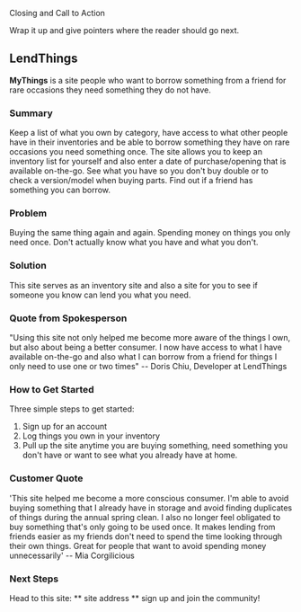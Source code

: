 Closing and Call to Action

Wrap it up and give pointers where the reader should go next.

##  LendThings ##
**MyThings** is a site people who want to borrow something from a friend for rare occasions they need something they do not have.

### Summary ###
Keep a list of what you own by category, have access to what other people have in their inventories and be able to borrow something they have on rare occasions you need something once. The site allows you to keep an inventory list for yourself and also enter a date of purchase/opening that is available on-the-go. See what you have so you don't buy double or to check a version/model when buying parts. Find out if a friend has something you can borrow.

### Problem ###
Buying the same thing again and again. Spending money on things you only need once. Don't actually know what you have and what you don't.

### Solution ###
This site serves as an inventory site and also a site for you to see if someone you know can lend you what you need.

### Quote from Spokesperson ###
"Using this site not only helped me become more aware of the things I own, but also about being a better consumer. I now have access to what I have available on-the-go and also what I can borrow from a friend for things I only need to use one or two times" -- Doris Chiu, Developer at LendThings

### How to Get Started ###
Three simple steps to get started:
  1) Sign up for an account
  2) Log things you own in your inventory
  3) Pull up the site anytime you are buying something, need something you don't have or want to see what you already have at home.

### Customer Quote ###
'This site helped me become a more conscious consumer. I'm able to avoid buying something that I already have in storage and avoid finding duplicates of things during the annual spring clean. I also no longer feel obligated to buy something that's only going to be used once. It makes lending from friends easier as my friends don't need to spend the time looking through their own things. Great for people that want to avoid spending money unnecessarily' -- Mia Corgilicious


### Next Steps ###
Head to this site: ** site address ** sign up and join the community!
